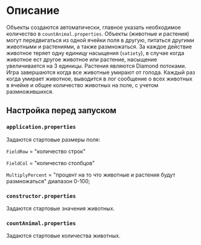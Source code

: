 # Описание

Объекты создаются автоматически, главное указать необходимое количество в `countAnimal.properties`. 
Объекты (животные и растения) могут передвигаться из одной ячейки поля в другую, питаться другими животными и растениями, а также размножаться.
За каждое действие животное теряет одну единицу насыщения (`satiety`), в случае когда животное ест другое животное или растение, насыщение увеличивается на 3 единицы.
Растения являются Diamond потоками. Игра завершаются когда все животные умирают от голода. Каждый раз когда умирает животное,
выводится в лог сообщение о всех животных в ячейке и общее количество животных на поле, с учетом размножившихся.


## Настройка перед запуском

### `application.properties`

Задаются стартовые размеры поля:

`FieldRow` = "количество строк"

`FieldCol` = "количество столбцов"

`MultiplyPercent` = "процент на то что животные и растения будут размножаться" диапазон 0-100;

### `constructor.properties`
Задаются стартовые значения животных.

### `countAnimal.properties`
Задаются стартовые количества животных.